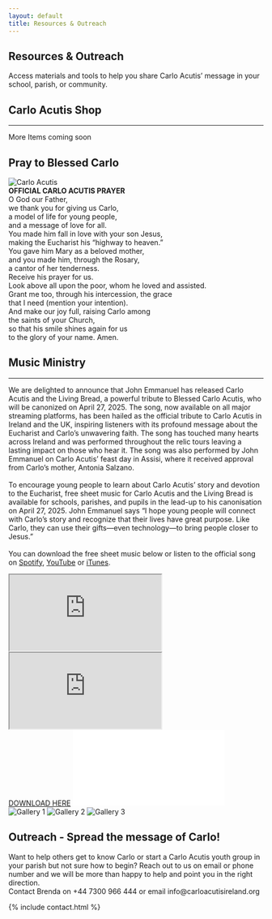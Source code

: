 ```yaml
---
layout: default
title: Resources & Outreach
---
```


<section class="py-16 bg-white">
  <h2 class="text-3xl font-bold text-center mb-8">Resources & Outreach</h2>
  <p class="max-w-3xl mx-auto text-lg leading-relaxed text-center">
    Access materials and tools to help you share Carlo Acutis’ message in your school, parish, or community.
  </p>
</section>

<main class="container mx-auto px-4 py-8">
  <!-- Shop Section -->
  <section class="bg-teal-800 rounded-lg p-8 mb-8 text-center">
    <h2 class="text-4xl font-bold text-white mb-4">Carlo Acutis Shop</h2>
    <hr class="border-gray-400 my-4">
    <p class="text-2xl text-white">More Items coming soon</p>
  </section>

  <!-- Prayer Section -->
  <section class="bg-white rounded-lg p-8 mb-8">
    <h2 class="text-3xl font-bold text-center mb-4">Pray to Blessed Carlo</h2>
    <div class="flex flex-col md:flex-row items-center md:justify-center mb-6">
      <img src="/assets/images/831936928.jpg" alt="Carlo Acutis" class="w-full md:w-1/3 rounded shadow-md mb-4 md:mb-0 md:mr-8">
      <div class="text-gray-700 text-lg leading-relaxed">
        <strong>OFFICIAL CARLO ACUTIS PRAYER</strong><br>
        O God our Father,<br>
        we thank you for giving us Carlo,<br>
        a model of life for young people,<br>
        and a message of love for all.<br>
        You made him fall in love with your son Jesus,<br>
        making the Eucharist his “highway to heaven.”<br>
        You gave him Mary as a beloved mother,<br>
        and you made him, through the Rosary,<br>
        a cantor of her tenderness.<br>
        Receive his prayer for us.<br>
        Look above all upon the poor, whom he loved and assisted.<br>
        Grant me too, through his intercession, the grace<br>
        that I need (mention your intention).<br>
        And make our joy full, raising Carlo among<br>
        the saints of your Church,<br>
        so that his smile shines again for us<br>
        to the glory of your name. Amen.
      </div>
    </div>
  </section>

  <!-- Music Ministry Section -->
  <section class="bg-teal-900 rounded-lg p-8 mb-8 text-white">
    <h2 class="text-3xl font-bold text-center mb-4">Music Ministry</h2>
    <hr class="border-gray-400 my-4 w-1/2 mx-auto">
    <p class="text-lg mb-6">
      We are delighted to announce that John Emmanuel has released Carlo Acutis and the Living Bread, a powerful tribute to Blessed Carlo Acutis, who will be canonized on April 27, 2025. The song, now available on all major streaming platforms, has been hailed as the official tribute to Carlo Acutis in Ireland and the UK, inspiring listeners with its profound message about the Eucharist and Carlo’s unwavering faith. The song has touched many hearts across Ireland and was performed throughout the relic tours leaving a lasting impact on those who hear it. The song was also performed by John Emmanuel on Carlo Acutis’ feast day in Assisi, where it received approval from Carlo’s mother, Antonia Salzano.
      <br><br>
      To encourage young people to learn about Carlo Acutis’ story and devotion to the Eucharist, free sheet music for Carlo Acutis and the Living Bread is available for schools, parishes, and pupils in the lead-up to his canonisation on April 27, 2025. John Emmanuel says “I hope young people will connect with Carlo’s story and recognize that their lives have great purpose. Like Carlo, they can use their gifts—even technology—to bring people closer to Jesus.”
      <br><br>
      You can download the free sheet music below or listen to the official song on
      <a href="https://open.spotify.com/track/4dRjfG1aIlWNdcF1QCG8k3" target="_blank" class="underline text-green-200">Spotify</a>,
      <a href="https://www.youtube.com/watch?v=RzoFB4UkBJ4" target="_blank" class="underline text-green-200">YouTube</a>
      or
      <a href="https://music.apple.com/gb/album/carlo-acutis-and-the-living-bread-single/1793840301" target="_blank" class="underline text-green-200">iTunes</a>.
    </p>
    <div class="flex flex-col md:flex-row gap-8">
      <div class="flex-1 flex flex-col gap-4">
        <iframe class="w-full h-64 rounded shadow-md" src="https://www.youtube.com/embed/jTpXatw6QWQ" allowfullscreen></iframe>
        <iframe class="w-full h-64 rounded shadow-md" src="https://www.youtube.com/embed/Umu07OkaBNA" allowfullscreen></iframe>
      </div>
      <div class="flex-1 flex flex-col items-center justify-center">
        <a href="/assets/images/pdf.pdf" target="_blank" class="bg-green-700 text-white px-6 py-3 rounded shadow hover:bg-green-800 font-bold mb-4">DOWNLOAD HERE</a>
        <embed src="..assets/images/pdf.pdf" type="application/pdf" class="w-full h-96 rounded shadow-md" />
      </div>
    </div>
  </section>

  <!-- Gallery Section -->
  <section class="bg-white rounded-lg p-8 mb-8">
    <div class="grid grid-cols-1 md:grid-cols-3 gap-8">
      <img src="/assets/images/whatsapp-image-2024-06-24-at-16-18-12.jpeg" alt="Gallery 1" class="rounded shadow-md w-full">
      <img src="/assets/images/whatsapp-image-2025-02-15-at-15-11-52.jpeg" alt="Gallery 2" class="rounded shadow-md w-full">
      <img src="/assets/images/whatsapp-image-2024-04-16-at-11-15-06.jpeg" alt="Gallery 3" class="rounded shadow-md w-full">
    </div>
  </section>

  <!-- Outreach Section -->
  <section class="bg-teal-700 rounded-lg p-8 mb-8 text-white text-center">
    <h2 class="text-3xl font-bold mb-4">Outreach - Spread the message of Carlo!</h2>
    <p class="text-lg italic">
      Want to help others get to know Carlo or start a Carlo Acutis youth group in your parish but not sure how to begin? Reach out to us on email or phone number and we will be more than happy to help and point you in the right direction.<br>
      Contact Brenda on +44 7300 966 444 or email info@carloacutisireland.org
    </p>
  </section>
</main>

{% include contact.html %}

